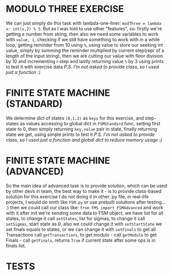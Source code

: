 # MODULO THREE EXERCISE

We can just simply do this task with lambda-one-liner: 
`modThree = lambda x: int(x,2) % 3`.
But as I was told to use other "features", so: firstly we're getting a number from string,
then also we need some variables to work with `value, i`, checking if we still have
something to work with in a while loop, getting reminder from 10 using `%`, using value
to store our seeking int value, simply by summing the reminder multiplied by
current step(repr of a length of the input string), then we are cutting our value with
floor division by 10 and incrementing i-step and lastly returning value `%` by 3
using prints to test it with exercise data
_P.S. I'm not asked to provide class, so I used just a function :)_

# FINITE STATE MACHINE (STANDARD)

We determine dict of states `(0,1,2)` as `keys` for this exercise, and step-states as values
accessing to global dict in `FSMStandard` func, setting first state to 0, then simply
returning `key,value` pair in state, finally returning state we get, using simple prints to test it
_P.S. I'm not asked to provide class, so I used just a function and global dict to reduce memory usage :)_

# FINITE STATE MACHINE (ADVANCED)

So the main idea of advanced task is to provide solution, which can be used
by other devs in team, the best way to make it - is to provide class-based solution
for this exercise I do not doing it in other .py file, in real-life projects,
I would do smth like `FSM.py` or use prebuilt solutions after testing... :)
then we could call our class like: `from FMS import FSMAdvanced` and work with it
after init we're sending some data to FSM object, we have list for all states,
to change it call `setStates`, list for sigmas, to change it call `setSigmas`,
start state as 0, also we could change it with `setStartState`
we set finals equals to states, or we can change it with `setFinals`
to get all Transactions call `getTransactions`, to get modulo - call `getModulo`
to get Finals - call `getFinals`, returns `True` if current state after some ops is in finals list.

# TESTS

